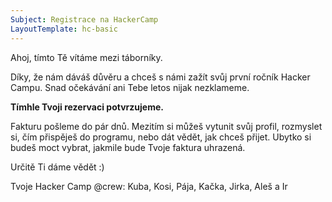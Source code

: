 ```yaml
---
Subject: Registrace na HackerCamp
LayoutTemplate: hc-basic
---
```

Ahoj, tímto Tě vítáme mezi táborníky.

Díky, že nám dáváš důvěru a chceš s námi zažít svůj první ročník Hacker Campu.
Snad očekávání ani Tebe letos nijak nezklameme.

**Tímhle Tvoji rezervaci potvrzujeme.**

Fakturu pošleme do pár dnů. Mezitím si můžeš vytunit svůj profil, rozmyslet si,
čím přispěješ do programu, nebo dát vědět, jak chceš přijet. Ubytko si budeš moct vybrat,
jakmile bude Tvoje faktura uhrazená.

Určitě Ti dáme vědět :)

Tvoje Hacker Camp @crew: Kuba, Kosi, Pája, Kačka, Jirka, Aleš a Ir
